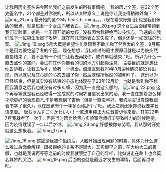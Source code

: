 让我用历史签名来会回忆我们之前发生的所有事情吧。
我的历史个签，在22个历史签名中，21个都是对你说的，所以从某种意义上说是你让我变得稍微外向？？
<img alt="img_21.png" src="img_21.png"/>
最开始的这个My heart burning。。。(现在看来好羞耻),也是我们矛盾的起点，就是班里一个女生向我表白。
<img alt="./img_20.png" src="./img_20.png"/>
这个女生后面经常跑到我们实验室，她是一个乐观开朗的女孩，没有因为我拒绝而过多伤心，飞速的向我们班下一位男生发起了攻势，就在前几天她表白又失败了，但是还是一如既往的乐观。
<img alt="./img_16.png" src="./img_16.png"/>
5月大概是希望你能发现我不敢加你了然后发的个签，9月那个是因为很绝望了发的个签。
现在想想，当初难过的最主要原因就是以为被突然直接结束了，要不是有一个借口让我去再找你，或许早就结束了吧。所以为什么一直去点你的空间，尝试在其他你能看的见的地方引起你注意，
主要目的就是想让你告诉我，让我去弥补，给我一个机会。但是直到我23年3月这种情况都没有出现，所以就以及其心虚的心态去加了你，然后就理所当然的被拜拜了。
这份以为已经结束，但是其实没有结束的心态也体现在了23年12月份，也就是看到你不想回我消息之后我也就没有过多纠缠，因为我一直是这么想的。
<img alt="./img_22.png" src="./img_22.png"/>
这个再等等就是我已经取得一定成就的时候才自信发出来的话，我一直在想着怎么样才能更好的表现自己,于是我想到了吉他（但是一直没学好，我的朋友很震惊我跟着书学了很久）。现在应该有个一年多没碰那个了吧。我还之前还跟你说我要学日语来着。 
唐ちゃんすごくかわいい！一直想用纯正大佐音告诉你来着。其实22年7月我就考了一次了，但是当时因为给黑心实验室老师打工导致听力的时候睡觉，因为疫情耽误了一年以后才过。
<img alt="./img_23.png" src="./img_23.png"/>
好想被你夸奖啊，我从那时开始就这么想象着。
<img alt="./img_17.png" src="./img_17.png"/>

<img alt="./img_18.png" src="./img_18.png"/>
这些是我被你拒绝后，大脑开始出现问题的时期，具体为什么这么难过后面会解释，跟被拒绝的关系不是很大，其实很早之前，在大约大二的暑假，也就是我说再等等之前的时候我就察觉了自己的异样，比如说走在路上也会莫名其妙的哭泣。

<img alt="./img_19.png" src="./img_19.png"/>
后面的也就是最近才发生的事情，后面再讨论吧。
